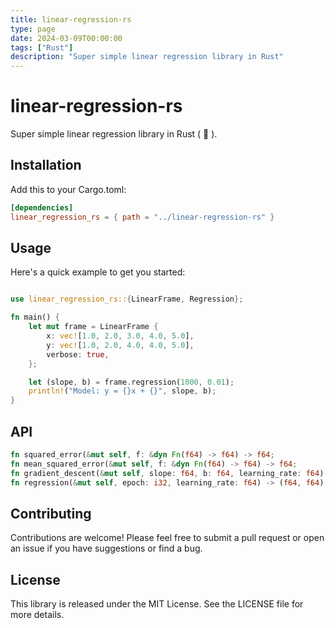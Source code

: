 ```yaml
---
title: linear-regression-rs
type: page
date: 2024-03-09T00:00:00
tags: ["Rust"]
description: "Super simple linear regression library in Rust"
---
```


# linear-regression-rs

Super simple linear regression library in Rust ( :crab: ).

## Installation

Add this to your Cargo.toml:

```toml
[dependencies]
linear_regression_rs = { path = "../linear-regression-rs" }
```

## Usage

Here's a quick example to get you started:

```rust

use linear_regression_rs::{LinearFrame, Regression};

fn main() {
    let mut frame = LinearFrame {
        x: vec![1.0, 2.0, 3.0, 4.0, 5.0],
        y: vec![1.0, 2.0, 4.0, 4.0, 5.0],
        verbose: true,
    };

    let (slope, b) = frame.regression(1000, 0.01);
    println!("Model: y = {}x + {}", slope, b);
}
```

## API

```rust
fn squared_error(&mut self, f: &dyn Fn(f64) -> f64) -> f64;
fn mean_squared_error(&mut self, f: &dyn Fn(f64) -> f64) -> f64;
fn gradient_descent(&mut self, slope: f64, b: f64, learning_rate: f64) -> (f64, f64);
fn regression(&mut self, epoch: i32, learning_rate: f64) -> (f64, f64);
```

## Contributing

Contributions are welcome! Please feel free to submit a pull request or open an issue if you have suggestions or find a bug.

## License

This library is released under the MIT License. See the LICENSE file for more details.
